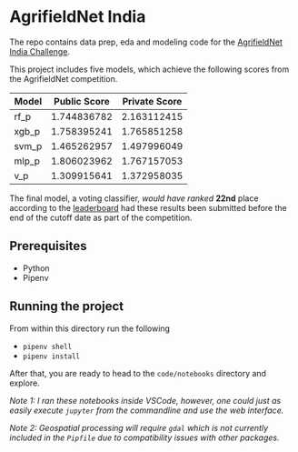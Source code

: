 # AgrifieldNet India 

The repo contains data prep, eda and modeling code for the [AgrifieldNet India Challenge](https://zindi.africa/competitions/agrifieldnet-india-challenge). 

This project includes five models, which achieve the following scores from the AgrifieldNet competition.

| Model | Public Score | Private Score |
| ----- | ------------ | ------------- |
| rf_p  | 1.744836782  | 2.163112415   |
| xgb_p | 1.758395241  | 1.765851258   |
| svm_p | 1.465262957  | 1.497996049   |
| mlp_p | 1.806023962  | 1.767157053   |
| v_p   | 1.309915641  | 1.372958035   |

The final model, a voting classifier, *would have ranked* **22nd** place according to the [leaderboard](https://zindi.africa/competitions/agrifieldnet-india-challenge/leaderboard) had these results been submitted before the end of the cutoff date as part of the competition.

## Prerequisites

- Python
- Pipenv

## Running the project

From within this directory run the following

- `pipenv shell`
- `pipenv install`

After that, you are ready to head to the `code/notebooks` directory and explore. 

*Note 1: I ran these notebooks inside VSCode, however, one could just as easily execute `jupyter` from the commandline and use the web interface.*

*Note 2: Geospatial processing will require `gdal` which is not currently included in the `Pipfile` due to compatibility issues with other packages.*
